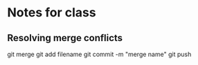 # Notes for class

## Resolving merge conflicts

git merge
git add filename
git commit -m "merge name"
git push
